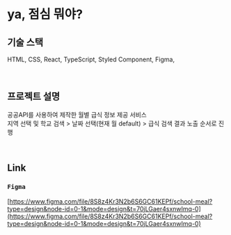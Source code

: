 # ya, 점심 뭐야?

## 기술 스택
HTML, CSS, React, TypeScript, Styled Component, Figma,

<br />

## 프로젝트 설명
공공API를 사용하여 제작한 월별 급식 정보 제공 서비스\
지역 선택 및 학교 검색 > 날짜 선택(현재 월 default) > 급식 검색 결과 노출 순서로 진행

<br />

## Link
### `Figma`
[https://www.figma.com/file/8S8z4Kr3N2b6S6GC61KEPf/school-meal?type=design&node-id=0-1&mode=design&t=70jLGaer4sxnwImq-0](https://www.figma.com/file/8S8z4Kr3N2b6S6GC61KEPf/school-meal?type=design&node-id=0-1&mode=design&t=70jLGaer4sxnwImq-0)
